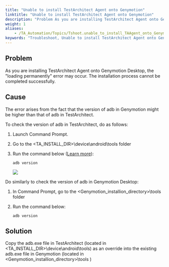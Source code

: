 ```yaml
--- 
title: "Unable to install TestArchitect Agent onto Genymotion"
linktitle: "Unable to install TestArchitect Agent onto Genymotion"
description: "Problem As you are installing TestArchitect Agent onto Genymotion Desktop, the &#34;loading permanently&#34; error may occur. The installation process cannot be completed successfully. Cause The error arises ..."
weight: 1
aliases: 
    - /TA_Automation/Topics/Tshoot.unable_to_install_TAAgent_onto_Genymotion.html
keywords: "Troubleshoot, Unable to install TestArchitect Agent onto Genymotion"
---
```


## Problem

As you are installing TestArchitect Agent onto Genymotion Desktop, the "loading permanently" error may occur. The installation process cannot be completed successfully.

## Cause

The error arises from the fact that the version of adb in Genymotion might be higher than that of adb in TestArchitect.

To check the version of adb in TestArchitect, do as follows:

1.  Launch Command Prompt.
2.  Go to the <TA\_INSTALL\_DIR\>\\device\\android\\tools folder
3.  Run the command below \([Learn more](https://developer.android.com/studio/command-line/adb)\):

    ```
    adb version
    ```

    ![](/images/TA_Automation/Images/check_TA_adb_version.png)


Do similarly to check the version of adb in Genymotion Desktop:

1.  In Command Prompt, go to the <Genymotion\_installion\_directory\>\\tools folder
2.  Run the command below:

    ```
    adb version
    ```


## Solution

Copy the adb.exe file in TestArchitect \(located in <TA\_INSTALL\_DIR\>\\device\\android\\tools\) as an override into the existing adb.exe file in Genymotion \(located in <Genymotion\_installion\_directory\>\\tools \)


